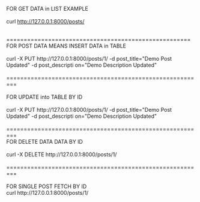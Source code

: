FOR GET DATA in LIST EXAMPLE
<br>
<br>
curl http://127.0.0.1:8000/posts/


<br>
=====================================================
<br>
FOR POST DATA MEANS  INSERT DATA in TABLE
<br>
<br>
curl -X PUT http://127.0.0.1:8000/posts/1/ -d post_title="Demo Post Updated" -d post_descripti
on="Demo Description Updated"
<br>
<br>
=========================================================
<br>
<br>
FOR UPDATE into TABLE BY ID
<br>
<br>
curl -X PUT http://127.0.0.1:8000/posts/1/ -d post_title="Demo Post Updated" -d post_descripti
on="Demo Description Updated"
<br>

<br>
=========================================================
<br>
FOR DELETE DATA DATA BY ID
<br>
<br>
curl -X DELETE  http://127.0.0.1:8000/posts/1/
<br>
<br>
=========================================================
<br>
<br>
FOR SINGLE POST FETCH BY ID
<br>
curl http://127.0.0.1:8000/posts/1/
<br>
<br>




